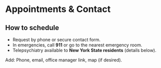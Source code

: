 # Appointments & Contact

## How to schedule
- Request by phone or secure contact form.
- In emergencies, call **911** or go to the nearest emergency room.
- Telepsychiatry available to **New York State residents** (details below).

Add: Phone, email, office manager link, map (if desired).
